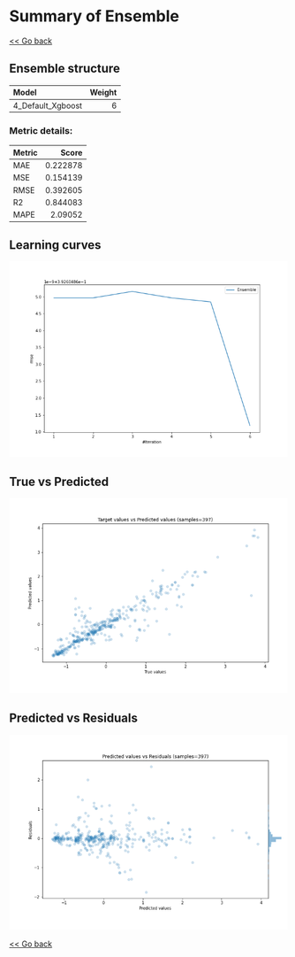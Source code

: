 # Summary of Ensemble

[<< Go back](../README.md)


## Ensemble structure
| Model             |   Weight |
|:------------------|---------:|
| 4_Default_Xgboost |        6 |

### Metric details:
| Metric   |    Score |
|:---------|---------:|
| MAE      | 0.222878 |
| MSE      | 0.154139 |
| RMSE     | 0.392605 |
| R2       | 0.844083 |
| MAPE     | 2.09052  |



## Learning curves
![Learning curves](learning_curves.png)
## True vs Predicted

![True vs Predicted](true_vs_predicted.png)


## Predicted vs Residuals

![Predicted vs Residuals](predicted_vs_residuals.png)



[<< Go back](../README.md)
